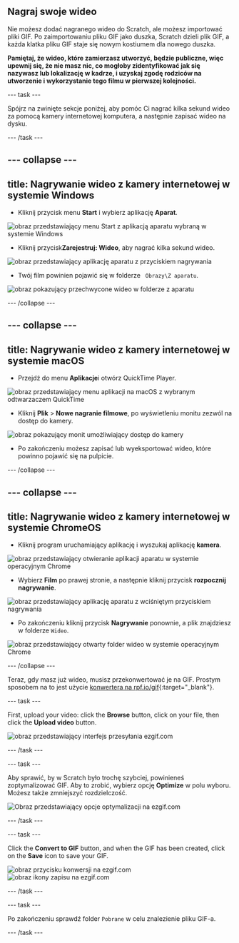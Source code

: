 ## Nagraj swoje wideo

Nie możesz dodać nagranego wideo do Scratch, ale możesz importować pliki GIF. Po zaimportowaniu pliku GIF jako duszka, Scratch dzieli plik GIF, a każda klatka pliku GIF staje się nowym kostiumem dla nowego duszka.

**Pamiętaj, że wideo, które zamierzasz utworzyć, będzie publiczne, więc upewnij się, że nie masz nic, co mogłoby zidentyfikować jak się nazywasz lub lokalizację w kadrze, i uzyskaj zgodę rodziców na utworzenie i wykorzystanie tego filmu w pierwszej kolejności.**

--- task ---

Spójrz na zwinięte sekcje poniżej, aby pomóc Ci nagrać kilka sekund wideo za pomocą kamery internetowej komputera, a następnie zapisać wideo na dysku.

--- /task ---

--- collapse ---
---
title: Nagrywanie wideo z kamery internetowej w systemie Windows
---

- Kliknij przycisk menu **Start** i wybierz aplikację **Aparat**.

![obraz przedstawiający menu Start z aplikacją aparatu wybraną w systemie Windows](images/camera-app.png)

- Kliknij przycisk**Zarejestruj: Wideo**, aby nagrać kilka sekund wideo.

![obraz przedstawiający aplikację aparatu z przyciskiem nagrywania](images/record-win.png)

- Twój film powinien pojawić się w folderze ` Obrazy\Z aparatu`.

![obraz pokazujący przechwycone wideo w folderze z aparatu](images/camera-roll.png)


--- /collapse ---

--- collapse ---
---
title: Nagrywanie wideo z kamery internetowej w systemie macOS
---

- Przejdź do menu **Aplikacje**i otwórz QuickTime Player.

![obraz przedstawiający menu aplikacji na macOS z wybranym odtwarzaczem QuickTime](images/quicktime.png)

- Kliknij **Plik** > **Nowe nagranie filmowe**, po wyświetleniu monitu zezwól na dostęp do kamery.

![obraz pokazujący monit umożliwiający dostęp do kamery](images/allow_cam_macOS.png)

- Po zakończeniu możesz zapisać lub wyeksportować wideo, które powinno pojawić się na pulpicie.


--- /collapse ---

--- collapse ---
---
title: Nagrywanie wideo z kamery internetowej w systemie ChromeOS
---

- Kliknij program uruchamiający aplikację i wyszukaj aplikację **kamera**.

![obraz przedstawiający otwieranie aplikacji aparatu w systemie operacyjnym Chrome](images/opencamera.png)

- Wybierz **Film** po prawej stronie, a następnie kliknij przycisk **rozpocznij nagrywanie**.

![obraz przedstawiający aplikację aparatu z wciśniętym przyciskiem nagrywania](images/hitrecord.png)

- Po zakończeniu kliknij przycisk **Nagrywanie** ponownie, a plik znajdziesz w folderze `Wideo`.

![obraz przedstawiający otwarty folder wideo w systemie operacyjnym Chrome](images/videosfolder.png)

--- /collapse ---

Teraz, gdy masz już wideo, musisz przekonwertować je na GIF. Prostym sposobem na to jest użycie [konwertera na rpf.io/gif](https://rpf.io/gif){:target="_blank"}.

--- task ---

First, upload your video: click the **Browse** button, click on your file, then click the **Upload video** button.

![obraz przedstawiający interfejs przesyłania ezgif.com](images/ezgif-upload.png)

--- /task ---

--- task ---

Aby sprawić, by w Scratch było trochę szybciej, powinieneś zoptymalizować GIF. Aby to zrobić, wybierz opcję **Optimize** w polu wyboru. Możesz także zmniejszyć rozdzielczość.

![Obraz przedstawiający opcje optymalizacji na ezgif.com](images/optimise-gif.png)

--- /task ---

--- task ---

Click the **Convert to GIF** button, and when the GIF has been created, click on the **Save** icon to save your GIF.

![obraz przycisku konwersji na ezgif.com](images/convert_btn.png) ![obraz ikony zapisu na ezgif.com](images/save_icon.png)

--- /task ---


--- task ---

Po zakończeniu sprawdź folder `Pobrane` w celu znalezienie pliku GIF-a.

--- /task ---




